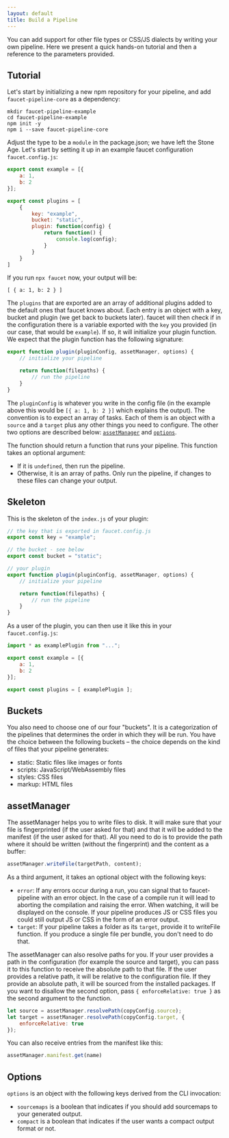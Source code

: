 ```yaml
---
layout: default
title: Build a Pipeline
---
```


You can add support for other file types or CSS/JS dialects by writing your own
pipeline. Here we present a quick hands-on tutorial and then a reference to the
parameters provided.

## Tutorial

Let's start by initializing a new npm repository for your pipeline, and add
`faucet-pipeline-core` as a dependency:

```
mkdir faucet-pipeline-example
cd faucet-pipeline-example
npm init -y
npm i --save faucet-pipeline-core
```

Adjust the type to be a `module` in the package.json; we have left the Stone
Age. Let's start by setting it up in an example faucet configuration
`faucet.config.js`:

```js
export const example = [{
	a: 1,
	b: 2
}];

export const plugins = [
	{
		key: "example",
		bucket: "static",
		plugin: function(config) {
			return function() {
				console.log(config);
			}
		}
	}
]
```

If you run `npx faucet` now, your output will be:

```
[ { a: 1, b: 2 } ]
```

The `plugins` that are exported are an array of additional plugins added to the
default ones that faucet knows about. Each entry is an object with a key, bucket
and plugin (we get back to buckets later). faucet will then check if in the
configuration there is a variable exported with the `key` you provided (in our
case, that would be `example`). If so, it will initialize your plugin function.
We expect that the plugin function has the following signature:

```javascript
export function plugin(pluginConfig, assetManager, options) {
    // initialize your pipeline

    return function(filepaths) {
        // run the pipeline
    }
}
```

The `pluginConfig` is whatever you write in the config file (in the example
above this would be `[{ a: 1, b: 2 }]` which explains the output).
The convention is to expect an array of tasks. Each of them is an object with a
`source` and a `target` plus any other things you need to configure. The other
two options are described below: [`assetManager`](#assetManager) and
[`options`](#Options).

The function should return a function that runs your pipeline. This function
takes an optional argument:

* If it is `undefined`, then run the pipeline.
* Otherwise, it is an array of paths. Only run the pipeline, if changes to these
    files can change your output.

## Skeleton

This is the skeleton of the `index.js` of your plugin:

```javascript
// the key that is exported in faucet.config.js
export const key = "example";

// the bucket - see below
export const bucket = "static";

// your plugin
export function plugin(pluginConfig, assetManager, options) {
    // initialize your pipeline

    return function(filepaths) {
        // run the pipeline
    }
}
```

As a user of the plugin, you can then use it like this in your
`faucet.config.js`:

```js
import * as examplePlugin from "...";

export const example = [{
	a: 1,
	b: 2
}];

export const plugins = [ examplePlugin ];
```

## Buckets

You also need to choose one of our four "buckets". It is a categorization of the
pipelines that determines the order in which they will be run. You have the
choice between the following buckets – the choice depends on the kind of files
that your pipeline generates:

* static: Static files like images or fonts
* scripts: JavaScript/WebAssembly files
* styles: CSS files
* markup: HTML files

## assetManager

The assetManager helps you to write files to disk. It will make sure that your
file is fingerprinted (if the user asked for that) and that it will be added to
the manifest (if the user asked for that). All you need to do is to provide the
path where it should be written (without the fingerprint) and the content as a
buffer:

```javascript
assetManager.writeFile(targetPath, content);
```

As a third argument, it takes an optional object with the following keys:

* `error`: If any errors occur during a run, you can signal that to
    faucet-pipeline with an error object. In the case of a compile run it will
    lead to aborting the compilation and raising the error. When watching, it
    will be displayed on the console. If your pipeline produces JS or CSS files
    you could still output JS or CSS in the form of an error output.
* `target`: If your pipeline takes a folder as its `target`, provide it to
    writeFile function. If you produce a single file per bundle, you don't need
    to do that.

The assetManager can also resolve paths for you. If your user provides a path in
the configuration (for example the source and target), you can pass it to this
function to receive the absolute path to that file. If the user provides a
relative path, it will be relative to the configuration file. If they provide an
absolute path, it will be sourced from the installed packages. If you want to
disallow the second option, pass `{ enforceRelative: true }` as the second
argument to the function.

```javascript
let source = assetManager.resolvePath(copyConfig.source);
let target = assetManager.resolvePath(copyConfig.target, {
    enforceRelative: true
});
```

You can also receive entries from the manifest like this:

```javascript
assetManager.manifest.get(name)
```

## Options

`options` is an object with the following keys derived from the CLI invocation:

* `sourcemaps` is a boolean that indicates if you should add sourcemaps to your
    generated output.
* `compact` is a boolean that indicates if the user wants a compact output
    format or not.

